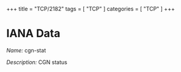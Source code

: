 +++
title = "TCP/2182"
tags = [ "TCP" ]
categories = [ "TCP" ]
+++

# IANA Data

_Name:_ cgn-stat

_Description:_ CGN status

